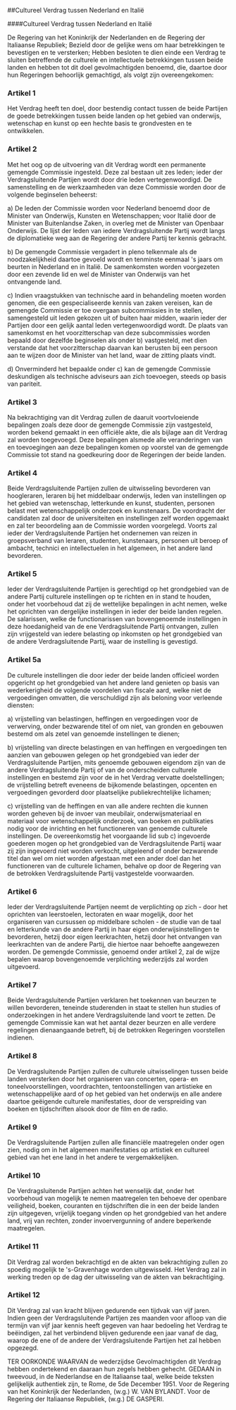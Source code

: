 <meta http-equiv='Content-Type' content='text/html; charset=utf-8' />

##Cultureel Verdrag tussen Nederland en Italië

####Cultureel Verdrag tussen Nederland en Italië

De Regering van het Koninkrijk der Nederlanden en de Regering der Italiaanse Republiek; Bezield door de gelijke wens om haar betrekkingen te bevestigen en te versterken; Hebben besloten te dien einde een Verdrag te sluiten betreffende de culturele en intellectuele betrekkingen tussen beide landen en hebben tot dit doel gevolmachtigden benoemd, die, daartoe door hun Regeringen behoorlijk gemachtigd,   als volgt zijn overeengekomen:    

### Artikel  1  

Het Verdrag heeft ten doel, door bestendig contact tussen de beide Partijen de goede betrekkingen tussen beide landen op het gebied van onderwijs, wetenschap en kunst op een hechte basis te grondvesten en te ontwikkelen.  

### Artikel  2  

Met het oog op de uitvoering van dit Verdrag wordt een permanente gemengde Commissie ingesteld. Deze zal bestaan uit zes leden; ieder der Verdragsluitende Partijen wordt door drie leden vertegenwoordigd. De samenstelling en de werkzaamheden van deze Commissie worden door de volgende beginselen beheerst: 

a) De leden der Commissie worden voor Nederland benoemd door de Minister van Onderwijs, Kunsten en Wetenschappen; voor Italië door de Minister van Buitenlandse Zaken, in overleg met de Minister van Openbaar Onderwijs. De lijst der leden van iedere Verdragsluitende Partij wordt langs de diplomatieke weg aan de Regering der andere Partij ter kennis gebracht.  

b) De gemengde Commissie vergadert in pleno telkenmale als de noodzakelijkheid daartoe gevoeld wordt en tenminste eenmaal 's jaars om beurten in Nederland en in Italië. De samenkomsten worden voorgezeten door een zevende lid en wel de Minister van Onderwijs van het ontvangende land.  

c) Indien vraagstukken van technische aard in behandeling moeten worden genomen, die een gespecialiseerde kennis van zaken vereisen, kan de gemengde Commissie er toe overgaan subcommissies in te stellen, samengesteld uit leden gekozen uit of buiten haar midden, waarin ieder der Partijen door een gelijk aantal leden vertegenwoordigd wordt. De plaats van samenkomst en het voorzitterschap van deze subcommissies worden bepaald door dezelfde beginselen als onder b) vastgesteld, met dien verstande dat het voorzitterschap daarvan kan berusten bij een persoon aan te wijzen door de Minister van het land, waar de zitting plaats vindt.  

d) Onverminderd het bepaalde onder c) kan de gemengde Commissie deskundigen als technische adviseurs aan zich toevoegen, steeds op basis van pariteit.    

### Artikel  3  

Na bekrachtiging van dit Verdrag zullen de daaruit voortvloeiende bepalingen zoals deze door de gemengde Commissie zijn vastgesteld, worden bekend gemaakt in een officiële akte, die als bijlage aan dit Verdrag zal worden toegevoegd. Deze bepalingen alsmede alle veranderingen van en toevoegingen aan deze bepalingen komen op voorstel van de gemengde Commissie tot stand na goedkeuring door de Regeringen der beide landen.  

### Artikel  4  

Beide Verdragsluitende Partijen zullen de uitwisseling bevorderen van hoogleraren, leraren bij het middelbaar onderwijs, leden van instellingen op het gebied van wetenschap, letterkunde en kunst, studenten, personen belast met wetenschappelijk onderzoek en kunstenaars. De voordracht der candidaten zal door de universiteiten en instellingen zelf worden opgemaakt en zal ter beoordeling aan de Commissie worden voorgelegd. Voorts zal ieder der Verdragsluitende Partijen het ondernemen van reizen in groepsverband van leraren, studenten, kunstenaars, personen uit beroep of ambacht, technici en intellectuelen in het algemeen, in het andere land bevorderen.  

### Artikel  5  

Ieder der Verdragsluitende Partijen is gerechtigd op het grondgebied van de andere Partij culturele instellingen op te richten en in stand te houden, onder het voorbehoud dat zij de wettelijke bepalingen in acht nemen, welke het oprichten van dergelijke instellingen in ieder der beide landen regelen. De salarissen, welke de functionarissen van bovengenoemde instellingen in deze hoedanigheid van de ene Verdragsluitende Partij ontvangen, zullen zijn vrijgesteld van iedere belasting op inkomsten op het grondgebied van de andere Verdragsluitende Partij, waar de instelling is gevestigd.  

### Artikel  5a  

De culturele instellingen die door ieder der beide landen officieel worden opgericht op het grondgebied van het andere land genieten op basis van wederkerigheid de volgende voordelen van fiscale aard, welke niet de vergoedingen omvatten, die verschuldigd zijn als beloning voor verleende diensten: 

a) vrijstelling van belastingen, heffingen en vergoedingen voor de verwerving, onder bezwarende titel of om niet, van gronden en gebouwen bestemd om als zetel van genoemde instellingen te dienen;  

b) vrijstelling van directe belastingen en van heffingen en vergoedingen ten aanzien van gebouwen gelegen op het grondgebied van ieder der Verdragsluitende Partijen, mits genoemde gebouwen eigendom zijn van de andere Verdragsluitende Partij of van de onderscheiden culturele instellingen en bestemd zijn voor de in het Verdrag vervatte doelstellingen; de vrijstelling betreft eveneens de bijkomende belastingen, opcenten en vergoedingen gevorderd door plaatselijke publiekrechtelijke lichamen;  

c) vrijstelling van de heffingen en van alle andere rechten die kunnen worden geheven bij de invoer van meubilair, onderwijsmateriaal en materiaal voor wetenschappelijk onderzoek, van boeken en publikaties nodig voor de inrichting en het functioneren van genoemde culturele instellingen.   De overeenkomstig het voorgaande lid sub c) ingevoerde goederen mogen op het grondgebied van de Verdragsluitende Partij waar zij zijn ingevoerd niet worden verkocht, uitgeleend of onder bezwarende titel dan wel om niet worden afgestaan met een ander doel dan het functioneren van de culturele lichamen, behalve op door de Regering van de betrokken Verdragsluitende Partij vastgestelde voorwaarden.  

### Artikel  6  

Ieder der Verdragsluitende Partijen neemt de verplichting op zich - door het oprichten van leerstoelen, lectoraten en waar mogelijk, door het organiseren van cursussen op middelbare scholen - de studie van de taal en letterkunde van de andere Partij in haar eigen onderwijsinstellingen te bevorderen, hetzij door eigen leerkrachten, hetzij door het ontvangen van leerkrachten van de andere Partij, die hiertoe naar behoefte aangewezen worden. De gemengde Commissie, genoemd onder artikel 2, zal de wijze bepalen waarop bovengenoemde verplichting wederzijds zal worden uitgevoerd.  

### Artikel  7  

Beide Verdragsluitende Partijen verklaren het toekennen van beurzen te willen bevorderen, teneinde studerenden in staat te stellen hun studies of onderzoekingen in het andere Verdragsluitende land voort te zetten. De gemengde Commissie kan wat het aantal dezer beurzen en alle verdere regelingen dienaangaande betreft, bij de betrokken Regeringen voorstellen indienen.  

### Artikel  8  

De Verdragsluitende Partijen zullen de culturele uitwisselingen tussen beide landen versterken door het organiseren van concerten, opera- en toneelvoorstellingen, voordrachten, tentoonstellingen van artistieke en wetenschappelijke aard of op het gebied van het onderwijs en alle andere daartoe geëigende culturele manifestaties, door de verspreiding van boeken en tijdschriften alsook door de film en de radio.  

### Artikel  9  

De Verdragsluitende Partijen zullen alle financiële maatregelen onder ogen zien, nodig om in het algemeen manifestaties op artistiek en cultureel gebied van het ene land in het andere te vergemakkelijken.  

### Artikel  10  

De Verdragsluitende Partijen achten het wenselijk dat, onder het voorbehoud van mogelijk te nemen maatregelen ten behoeve der openbare veiligheid, boeken, couranten en tijdschriften die in een der beide landen zijn uitgegeven, vrijelijk toegang vinden op het grondgebied van het andere land, vrij van rechten, zonder invoervergunning of andere beperkende maatregelen.  

### Artikel  11  

Dit Verdrag zal worden bekrachtigd en de akten van bekrachtiging zullen zo spoedig mogelijk te 's-Gravenhage worden uitgewisseld. Het Verdrag zal in werking treden op de dag der uitwisseling van de akten van bekrachtiging.  

### Artikel  12  

Dit Verdrag zal van kracht blijven gedurende een tijdvak van vijf jaren. Indien geen der Verdragsluitende Partijen zes maanden voor afloop van die termijn van vijf jaar kennis heeft gegeven van haar bedoeling het Verdrag te beëindigen, zal het verbindend blijven gedurende een jaar vanaf de dag, waarop de ene of de andere der Verdragsluitende Partijen het zal hebben opgezegd.  

TER OORKONDE WAARVAN de wederzijdse Gevolmachtigden dit Verdrag hebben ondertekend en daaraan hun zegels hebben gehecht. GEDAAN in tweevoud, in de Nederlandse en de Italiaanse taal, welke beide teksten gelijkelijk authentiek zijn, te Rome, de 5de December 1951. Voor de Regering van het Koninkrijk der Nederlanden, (w.g.) W. VAN BYLANDT. Voor de Regering der Italiaanse Republiek, (w.g.) DE GASPERI.  

